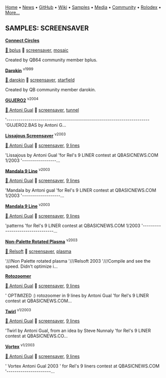 [Home](https://qb64.com) • [News](/news.md) • [GitHub](/github.md) • [Wiki](/wiki.md) • [Samples](/samples.md) • [Media](/media.md) • [Community](/community.md) • [Rolodex](/rolodex.md) • [More...](/more.md)

## SAMPLES: SCREENSAVER

**[Connect Circles](connect-circles/index.md)**

[🐝 bplus](bplus.md) 🔗 [screensaver](screensaver.md), [mosaic](mosaic.md)

Created by QB64 community member bplus.

**[Darokin](darokin/index.md)** <sup>v1999</sup>

[🐝 darokin](darokin.md) 🔗 [screensaver](screensaver.md), [starfield](starfield.md)

Created by QB community member darokin.

**[GUJERO2](gujero2/index.md)** <sup>v2004</sup>

[🐝 Antoni Gual](antoni-gual.md) 🔗 [screensaver](screensaver.md), [tunnel](tunnel.md)

'----------------------------------------------------------------------- 'GUJERO2.BAS by Antoni G...

**[Lissajous Screensaver](lissajous-screensaver/index.md)** <sup>v2003</sup>

[🐝 Antoni Gual](antoni-gual.md) 🔗 [screensaver](screensaver.md), [9 lines](9-lines.md)

'Lissajous by Antoni Gual 'for Rel's 9 LINER contest at QBASICNEWS.COM  1/2003 '-----------------...

**[Mandala 9 Line](manadla/index.md)** <sup>v2003</sup>

[🐝 Antoni Gual](antoni-gual.md) 🔗 [screensaver](screensaver.md), [9 lines](9-lines.md)

'Mandala by Antoni gual 'for Rel's 9 LINER contest at QBASICNEWS.COM  1/2003 '-------------------...

**[Mandala 9 Line](pattern/index.md)** <sup>v2003</sup>

[🐝 Antoni Gual](antoni-gual.md) 🔗 [screensaver](screensaver.md), [9 lines](9-lines.md)

'patterns 'for Rel's 9 LINER contest at QBASICNEWS.COM  1/2003 '---------------------------------...

**[Non-Palette Rotated Plasma](plasma-non-pal/index.md)** <sup>v2003</sup>

[🐝 Relsoft](relsoft.md) 🔗 [screensaver](screensaver.md), [plasma](plasma.md)

'///Non Palette rotated plasma '///Relsoft 2003 '///Compile and see the speed.  Didn't optimize i...

**[Rotozoomer](rotozoomer/index.md)**

[🐝 Antoni Gual](antoni-gual.md) 🔗 [screensaver](screensaver.md), [9 lines](9-lines.md)

' OPTIMIZED  :) rotozoomer in 9 lines by Antoni Gual 'for Rel's 9 LINER contest at QBASICNEWS.COM...

**[Twirl](twirl/index.md)** <sup>v1/2003</sup>

[🐝 Antoni Gual](antoni-gual.md) 🔗 [screensaver](screensaver.md), [9 lines](9-lines.md)

'Twirl by Antoni Gual, from an idea  by Steve Nunnaly 'for Rel's 9 LINER contest at QBASICNEWS.CO...

**[Vortex](vortex/index.md)** <sup>v1/2003</sup>

[🐝 Antoni Gual](antoni-gual.md) 🔗 [screensaver](screensaver.md), [9 lines](9-lines.md)

' Vortex  Antoni Gual 2003 ' for Rel's 9 liners contest at QBASICNEWS.COM '----------------------...
